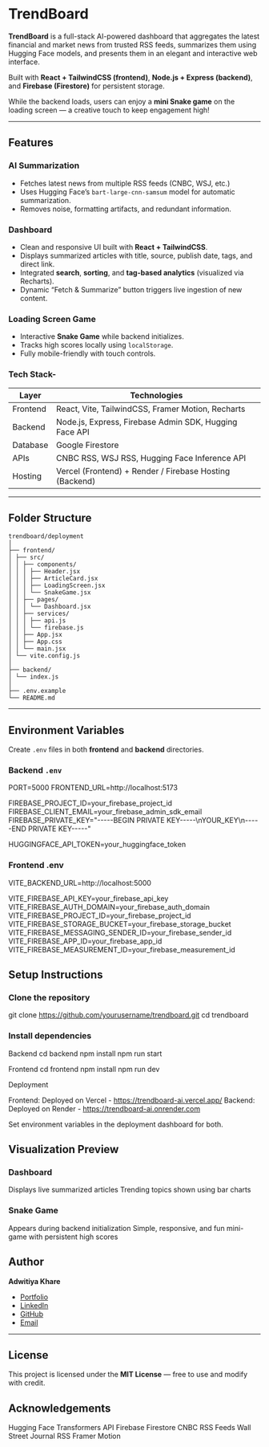 # TrendBoard

**TrendBoard** is a full-stack AI-powered dashboard that aggregates the latest financial and market news from trusted RSS feeds, summarizes them using Hugging Face models, and presents them in an elegant and interactive web interface.  

Built with **React + TailwindCSS (frontend)**, **Node.js + Express (backend)**, and **Firebase (Firestore)** for persistent storage.  

While the backend loads, users can enjoy a **mini Snake game** on the loading screen — a creative touch to keep engagement high!

---

## Features

### AI Summarization
- Fetches latest news from multiple RSS feeds (CNBC, WSJ, etc.)
- Uses Hugging Face’s `bart-large-cnn-samsum` model for automatic summarization.
- Removes noise, formatting artifacts, and redundant information.

### Dashboard
- Clean and responsive UI built with **React + TailwindCSS**.
- Displays summarized articles with title, source, publish date, tags, and direct link.
- Integrated **search**, **sorting**, and **tag-based analytics** (visualized via Recharts).
- Dynamic “Fetch & Summarize” button triggers live ingestion of new content.

### Loading Screen Game
- Interactive **Snake Game** while backend initializes.
- Tracks high scores locally using `localStorage`.
- Fully mobile-friendly with touch controls.

### Tech Stack-
| Layer     | Technologies                                           |
|-----------|--------------------------------------------------------|
| Frontend  | React, Vite, TailwindCSS, Framer Motion, Recharts      |
| Backend   | Node.js, Express, Firebase Admin SDK, Hugging Face API |
| Database  | Google Firestore                                       |
| APIs      | CNBC RSS, WSJ RSS, Hugging Face Inference API          |
| Hosting   | Vercel (Frontend) + Render / Firebase Hosting (Backend)|

---

## Folder Structure
```
trendboard/deployment
│
├── frontend/
│ ├── src/
│ │ ├── components/
│ │ │ ├── Header.jsx
│ │ │ ├── ArticleCard.jsx
│ │ │ ├── LoadingScreen.jsx
│ │ │ └── SnakeGame.jsx
│ │ ├── pages/
│ │ │ └── Dashboard.jsx
│ │ ├── services/
│ │ │ ├── api.js
│ │ │ └── firebase.js
│ │ ├── App.jsx
│ │ ├── App.css
│ │ └── main.jsx
│ └── vite.config.js
│
├── backend/
│ └── index.js
│
├── .env.example
└── README.md
```

---

## Environment Variables

Create `.env` files in both **frontend** and **backend** directories.

### Backend `.env`

PORT=5000
FRONTEND_URL=http://localhost:5173

FIREBASE_PROJECT_ID=your_firebase_project_id
FIREBASE_CLIENT_EMAIL=your_firebase_admin_sdk_email
FIREBASE_PRIVATE_KEY="-----BEGIN PRIVATE KEY-----\nYOUR_KEY\n-----END PRIVATE KEY-----"

HUGGINGFACE_API_TOKEN=your_huggingface_token

### Frontend .env
VITE_BACKEND_URL=http://localhost:5000

VITE_FIREBASE_API_KEY=your_firebase_api_key
VITE_FIREBASE_AUTH_DOMAIN=your_firebase_auth_domain
VITE_FIREBASE_PROJECT_ID=your_firebase_project_id
VITE_FIREBASE_STORAGE_BUCKET=your_firebase_storage_bucket
VITE_FIREBASE_MESSAGING_SENDER_ID=your_firebase_sender_id
VITE_FIREBASE_APP_ID=your_firebase_app_id
VITE_FIREBASE_MEASUREMENT_ID=your_firebase_measurement_id

## Setup Instructions

### Clone the repository
git clone https://github.com/yourusername/trendboard.git
cd trendboard

### Install dependencies
Backend
cd backend
npm install
npm run start

Frontend
cd frontend
npm install
npm run dev

Deployment

Frontend: Deployed on Vercel - https://trendboard-ai.vercel.app/
Backend: Deployed on Render - https://trendboard-ai.onrender.com

Set environment variables in the deployment dashboard for both.

## Visualization Preview

### Dashboard

Displays live summarized articles
Trending topics shown using bar charts

### Snake Game

Appears during backend initialization
Simple, responsive, and fun mini-game with persistent high scores

## Author

**Adwitiya Khare**

- [Portfolio](https://adwitiyakhare.vercel.app)
- [LinkedIn](https://linkedin.com/in/adwitiyakhare)
- [GitHub](https://github.com/AdwitiyaKhare)
- [Email](mailto:adwitiyakhare222004@gmail.com)

---

## License

This project is licensed under the **MIT License** — free to use and modify with credit.

## Acknowledgements

Hugging Face Transformers API
Firebase Firestore
CNBC RSS Feeds
Wall Street Journal RSS
Framer Motion